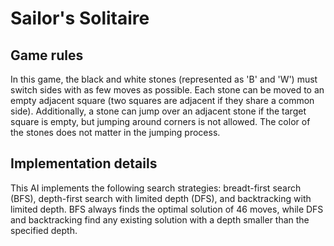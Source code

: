 # Sailor's Solitaire
## Game rules
In this game, the black and white stones (represented as 'B' and 'W') must switch sides with as few moves as possible. Each stone can be moved to an empty adjacent square (two squares are adjacent if they share a common side). Additionally, a stone can jump over an adjacent stone if the target square is empty, but jumping around corners is not allowed. The color of the stones does not matter in the jumping process.
## Implementation details
This AI implements the following search strategies: breadt-first search (BFS), depth-first search with limited depth (DFS), and backtracking with limited depth. BFS always finds the optimal solution of 46 moves, while DFS and backtracking find any existing solution with a depth smaller than the specified depth.

